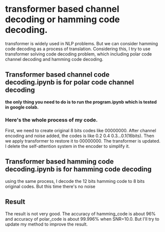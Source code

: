# transformer based channel decoding or hamming code decoding.  

transformer is widely used in NLP problems. But we can consider hamming code decoding as a process of translation. Considering this, I try to use transformer solving code     decoding problem, which including polar code channel decoding and hamming code decoding.
## Transformer based channel code decoding.ipynb is for polar code channel decoding
**the only thing you need to do is to run the program.ipynb which is tested in google colab.**
### Here's the whole process of my code.
First, we need to create original 8 bits codes like 00000000. After channel encoding and noise added, the codes is like 0.2 0.4 0.3...0.1(16bits). 
Then we apply transformer to restore it to 00000000. The transformer is updated. I delete the self-attention system in the encoder to simplify it.
## Transformer based hamming code decoding.ipynb is for hamming code decoding
using the same process, I decode the 12 bits hamming code to 8 bits original codes. But this time there's no noise
## Result
The result is not very good. The accuracy of hamming_code is about 96% and accuracy of polar_code is about 99.996% when SNR=10.0. But I'll try to update my method to improve the result.
